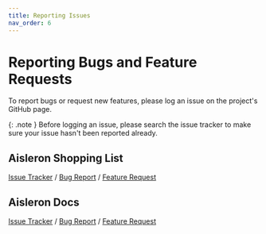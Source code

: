 ```yaml
---
title: Reporting Issues
nav_order: 6
---
```


# Reporting Bugs and Feature Requests

To report bugs or request new features, please log an issue on the project's GitHub page.

{: .note }
Before logging an issue, please search the issue tracker to make sure your issue hasn't been reported already. 

## Aisleron Shopping List 

[Issue Tracker](https://github.com/thebatdan/Aisleron/issues) / [Bug Report](https://github.com/thebatdan/Aisleron/issues/new?template=bug_report.md) / [Feature Request](https://github.com/thebatdan/Aisleron/issues/new?template=feature_request.md)



## Aisleron Docs 
[Issue Tracker](https://github.com/aisleron/aisleron.docs/issues) / [Bug Report](https://github.com/aisleron/aisleron.docs/issues/new?template=bug_report.md) / [Feature Request](https://github.com/aisleron/aisleron.docs/issues/new?template=feature_request.md)

